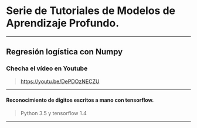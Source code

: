 
# Serie de Tutoriales de Modelos de Aprendizaje Profundo.
---

## Regresión logística con Numpy

### Checha el vídeo en Youtube
 
> https://youtu.be/DePDOzNECZU

---


#### Reconocimiento de dígitos escritos a mano con tensorflow.
> Python 3.5 y  tensorflow 1.4
---
